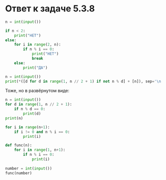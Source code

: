 # Ответ к задаче 5.3.8

```python
n = int(input())

if n < 2:
    print("НЕТ")
else:
    for i in range(2, n):
        if n % i == 0:
            print("НЕТ")
            break
    else:
        print("ДА")
```

```python
n = int(input())
print(*([d for d in range(1, n // 2 + 1) if not n % d] + [n]), sep='\n')
```

Тоже, но в развёрнутом виде:

```python
n = int(input())
for d in range(1, n // 2 + 1):
    if n % d == 0:
        print(d)
print(n)
```

```python
for i in range(n+1):
    if i != 0 and n % i == 0:
        print(i)
```

```python
def func(n):
    for i in range(1, n+1):
        if n % i == 0:
            print(i)
        
number = int(input())
func(number)
```
